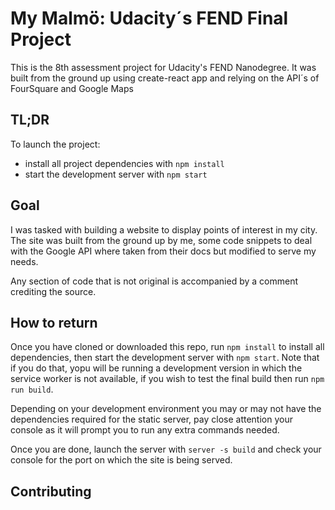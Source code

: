 # My Malmö: Udacity´s FEND Final Project

This is the  8th assessment project for Udacity's FEND Nanodegree. It was built from the ground up using create-react app and relying on the API´s of FourSquare and Google Maps

## TL;DR

To launch the project:

* install all project dependencies with `npm install`
* start the development server with `npm start`

## Goal
I was tasked with building a website to display points of interest in my city. The site was built from the ground up by me, some code snippets to deal with the Google API where taken from their docs but modified to serve my needs.

Any section of code that is not original is accompanied by a comment crediting the source.

## How to return

Once you have cloned or downloaded this repo, run `npm install` to install all dependencies, then start the development server with `npm start`.
Note that if you do that, yopu will be running a development version in which the service worker is not available, if you wish to test the final build then run `npm run build`.

Depending on your development environment you may or may not have the dependencies required for the static server, pay close attention your console as it will prompt you to run any extra commands needed.

Once you are done, launch the server with `server -s build` and check your console for the port on which the site is being served.

## Contributing